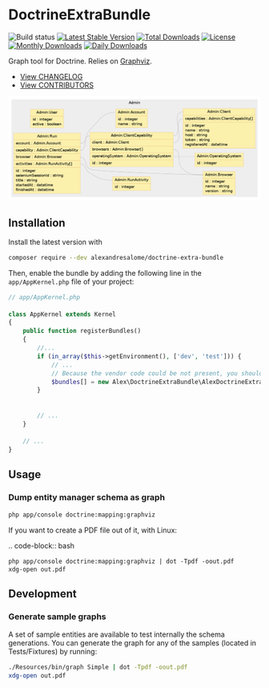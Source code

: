 # DoctrineExtraBundle

![Build status](https://travis-ci.org/alexandresalome/doctrine-extra-bundle.png?branch=master) [![Latest Stable Version](https://poser.pugx.org/alexandresalome/doctrine-extra-bundle/v/stable)](https://packagist.org/packages/alexandresalome/doctrine-extra-bundle) [![Total Downloads](https://poser.pugx.org/alexandresalome/doctrine-extra-bundle/downloads)](https://packagist.org/packages/alexandresalome/doctrine-extra-bundle) [![License](https://poser.pugx.org/alexandresalome/doctrine-extra-bundle/license)](https://packagist.org/packages/alexandresalome/doctrine-extra-bundle) [![Monthly Downloads](https://poser.pugx.org/alexandresalome/doctrine-extra-bundle/d/monthly)](https://packagist.org/packages/alexandresalome/doctrine-extra-bundle) [![Daily Downloads](https://poser.pugx.org/alexandresalome/doctrine-extra-bundle/d/daily)](https://packagist.org/packages/alexandresalome/doctrine-extra-bundle)

Graph tool for Doctrine. Relies on [Graphviz](http://www.graphviz.org/).

* [View CHANGELOG](CHANGELOG.md)
* [View CONTRIBUTORS](CONTRIBUTORS.md)

![Demo](Resources/demo.png)

## Installation

Install the latest version with

```bash
composer require --dev alexandresalome/doctrine-extra-bundle
```

Then, enable the bundle by adding the following line in the ``app/AppKernel.php``
file of your project:

```php
// app/AppKernel.php

class AppKernel extends Kernel
{
    public function registerBundles()
    {
        //...
        if (in_array($this->getEnvironment(), ['dev', 'test'])) {
            // ...
            // Because the vendor code could be not present, you should check if the bundle is here before using it.
            $bundles[] = new Alex\DoctrineExtraBundle\AlexDoctrineExtraBundle();
        }


        // ...
    }

    // ...
}
```

## Usage

### Dump entity manager schema as graph

```bash
php app/console doctrine:mapping:graphviz
```

If you want to create a PDF file out of it, with Linux:

.. code-block:: bash

```
php app/console doctrine:mapping:graphviz | dot -Tpdf -oout.pdf
xdg-open out.pdf
```

## Development

### Generate sample graphs

A set of sample entities are available to test internally the schema generations. You can generate the graph for any of the samples (located in Tests/Fixtures) by running:

```bash
./Resources/bin/graph Simple | dot -Tpdf -oout.pdf
xdg-open out.pdf
```
